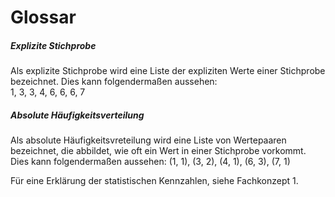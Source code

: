 # Glossar

##### Explizite Stichprobe
Als explizite Stichprobe wird eine Liste der expliziten Werte einer Stichprobe bezeichnet. Dies kann folgendermaßen aussehen:  
1, 3, 3, 4, 6, 6, 6, 7

##### Absolute Häufigkeitsverteilung
Als absolute Häufigkeitsvreteilung wird eine Liste von Wertepaaren bezeichnet, die abbildet, wie oft ein Wert in einer Stichprobe vorkommt. Dies kann folgendermaßen aussehen:
(1, 1), (3, 2), (4, 1), (6, 3), (7, 1)


Für eine Erklärung der statistischen Kennzahlen, siehe Fachkonzept 1.
